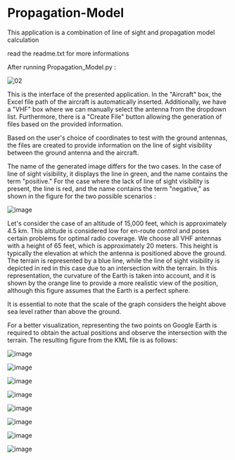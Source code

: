 # Propagation-Model
This application is a combination of line of sight and propagation model calculation 

read the readme.txt for more informations 

After running Propagation_Model.py :

![02](https://github.com/Ahmed-Khodja/Propagation-Model/assets/100228452/f125611f-af6a-4fc0-ac33-22bc1e7be718)

This is the interface of the presented application. In the "Aircraft" box, the Excel file path of the aircraft is automatically inserted. Additionally, we have a "VHF" box where we can manually select the antenna from the dropdown list. Furthermore, there is a "Create File" button allowing the generation of files based on the provided information.

Based on the user's choice of coordinates to test with the ground antennas, the files are created to provide information on the line of sight visibility between the ground antenna and the aircraft.

The name of the generated image differs for the two cases. In the case of line of sight visibility, it displays the line in green, and the name contains the term "positive." For the case where the lack of line of sight visibility is present, the line is red, and the name contains the term "negative," as shown in the figure for the two possible scenarios :

![image](https://github.com/Ahmed-Khodja/Propagation-Model/assets/100228452/c6fb7fa5-5560-49d9-95a0-a6ed46c5a8dc)

Let's consider the case of an altitude of 15,000 feet, which is approximately 4.5 km. This altitude is considered low for en-route control and poses certain problems for optimal radio coverage. 
We choose all VHF antennas with a height of 65 feet, which is approximately 20 meters. This height is typically the elevation at which the antenna is positioned above the ground.
The terrain is represented by a blue line, while the line of sight visibility is depicted in red in this case due to an intersection with the terrain. In this representation, the curvature of the Earth is taken into account, and it is shown by the orange line to provide a more realistic view of the position, although this figure assumes that the Earth is a perfect sphere.

It is essential to note that the scale of the graph considers the height above sea level rather than above the ground.

For a better visualization, representing the two points on Google Earth is required to obtain the actual positions and observe the intersection with the terrain. The resulting figure from the KML file is as follows: 

![image](https://github.com/Ahmed-Khodja/Propagation-Model/assets/100228452/6a435514-5f7e-4cba-8d99-1751b6577241)

![image](https://github.com/Ahmed-Khodja/Propagation-Model/assets/100228452/ad71e742-6f4a-4a4d-870d-1ee90d16de32)

![image](https://github.com/Ahmed-Khodja/Propagation-Model/assets/100228452/b6428398-50dd-4ad5-8f3a-5b3f299d653e)

![image](https://github.com/Ahmed-Khodja/Propagation-Model/assets/100228452/83a905d5-df64-4203-84a3-68b37b259178)

![image](https://github.com/Ahmed-Khodja/Propagation-Model/assets/100228452/36901356-2902-4f65-9d5b-8004767a04e9)

![image](https://github.com/Ahmed-Khodja/Propagation-Model/assets/100228452/f175c148-f466-45fe-b74a-730179bb878c)

![image](https://github.com/Ahmed-Khodja/Propagation-Model/assets/100228452/e0c9c81a-e214-4b23-b8f8-68b8e73c0629)

![image](https://github.com/Ahmed-Khodja/Propagation-Model/assets/100228452/1055b6bb-0888-4773-a55c-e22c365e9a40)


